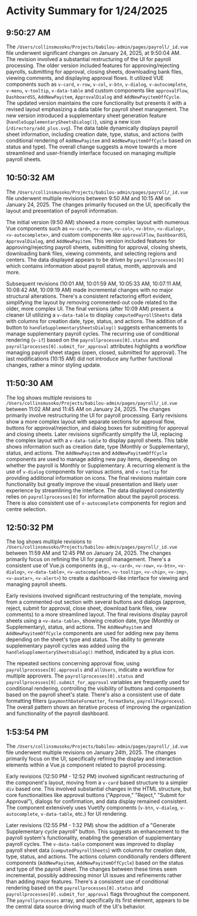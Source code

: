 # Activity Summary for 1/24/2025

## 9:50:27 AM
The `/Users/collinsmusoko/Projects/babilou-admin/pages/payroll/_id.vue` file underwent significant changes on January 24, 2025, at 9:50:04 AM.  The revision involved a substantial restructuring of the UI for payroll processing.  The older version included features for approving/rejecting payrolls, submitting for approval, closing sheets, downloading bank files, viewing comments, and displaying approval flows. It utilized VUE components such as `v-card`, `v-row`, `v-col`, `v-btn`, `v-dialog`, `v-autocomplete`, `v-menu`, `v-tooltip`, `v-data-table` and custom components like `approvalFlow`, `DashboardSS`, `AddNewPayitem`, `ApprovalDialog` and `AddNewPayitemOffCycle`.  The updated version maintains the core functionality but presents it with a revised layout emphasizing a data table for payroll sheet management.  The new version introduced a supplementary sheet generation feature (`handleSupplementarySheetsDialog()`), using a new icon (`/directory/add_plus.svg`).  The data table dynamically displays payroll sheet information, including creation date, type, status, and actions (with conditional rendering of `AddNewPayitem` and `AddNewPayitemOffCycle` based on status and type).  The overall change suggests a move towards a more streamlined and user-friendly interface focused on managing multiple payroll sheets.


## 10:50:32 AM
The `/Users/collinsmusoko/Projects/babilou-admin/pages/payroll/_id.vue` file underwent multiple revisions between 9:50 AM and 10:15 AM on January 24, 2025.  The changes primarily focused on the UI, specifically the layout and presentation of payroll information.

The initial version (9:50 AM) showed a more complex layout with numerous Vue components such as `<v-card>`, `<v-row>`, `<v-col>`, `<v-btn>`, `<v-dialog>`, `<v-autocomplete>`, and custom components like `approvalFlow`, `DashboardSS`, `ApprovalDialog`, and `AddNewPayitem`.  This version included features for approving/rejecting payroll sheets, submitting for approval, closing sheets, downloading bank files, viewing comments, and selecting regions and centers. The data displayed appears to be driven by `payrollprocesses[0]` which contains information about payroll status, month, approvals and more.

Subsequent revisions (10:01 AM, 10:01:59 AM, 10:05:33 AM, 10:07:11 AM, 10:08:42 AM, 10:09:19 AM) made incremental changes with no major structural alterations. There's a consistent refactoring effort evident, simplifying the layout by removing commented-out code related to the older, more complex UI.  The final versions (after 10:09 AM) present a cleaner UI utilizing  a `v-data-table` to display `computedPayrollSheets` data with columns for creation date, type, status, and actions.  The addition of a button to `handleSupplementarySheetsDialog()` suggests enhancements to manage supplementary payroll cycles.   The recurring use of conditional rendering (`v-if`) based on the `payrollprocesses[0].status` and `payrollprocesses[0].submit_for_approval` attributes highlights a workflow managing payroll sheet stages (open, closed, submitted for approval).  The last modifications (10:15 AM) did not introduce any further functional changes, rather a minor styling update.


## 11:50:30 AM
The log shows multiple revisions to `/Users/collinsmusoko/Projects/babilou-admin/pages/payroll/_id.vue` between 11:02 AM and 11:45 AM on January 24, 2025.  The changes primarily involve restructuring the UI for payroll processing.  Early revisions show a more complex layout with separate sections for approval flow, buttons for approval/rejection, and dialog boxes for submitting for approval and closing sheets.  Later revisions significantly simplify the UI, replacing the complex layout with a `v-data-table` to display payroll sheets. This table shows information such as creation date, type (Monthly or Supplementary), status, and actions. The `AddNewPayitem` and `AddNewPayitemOffCycle` components are used to manage adding new pay items, depending on whether the payroll is Monthly or Supplementary.  A recurring element is the use of `v-dialog` components for various actions, and `v-tooltip` for providing additional information on icons.  The final revisions maintain core functionality but greatly improve the visual presentation and likely user experience by streamlining the interface.  The data displayed consistently relies on `payrollprocesses[0]` for information about the payroll process.  There is also consistent use of `v-autocomplete` components for region and centre selection.


## 12:50:32 PM
The log shows multiple revisions to `/Users/collinsmusoko/Projects/babilou-admin/pages/payroll/_id.vue` between 11:59 AM and 12:45 PM on January 24, 2025.  The changes primarily focus on refining the UI for payroll management.  There's a consistent use of Vue.js components (e.g., `<v-card>`, `<v-row>`, `<v-btn>`, `<v-dialog>`, `<v-data-table>`, `<v-autocomplete>`, `<v-tooltip>`, `<v-chip>`, `<v-img>`, `<v-avatar>`, `<v-alert>`) to create a dashboard-like interface for viewing and managing payroll sheets.

Early revisions involved significant restructuring of the template, moving from a commented-out section with several buttons and dialogs (approve, reject, submit for approval, close sheet, download bank files, view comments) to a more streamlined layout.  The final revisions display payroll sheets using a `<v-data-table>`, showing creation date, type (Monthly or Supplementary), status, and actions.  The `AddNewPayitem` and `AddNewPayitemOffCycle` components are used for adding new pay items depending on the sheet's type and status.  The ability to generate supplementary payroll cycles was added using the `handleSupplementarySheetsDialog()` method, indicated by a plus icon.

The repeated sections concerning approval flow, using `payrollprocesses[0].approvals` and `allUsers`, indicate a workflow for multiple approvers. The `payrollprocesses[0].status` and `payrollprocesses[0].submit_for_approval` variables are frequently used for conditional rendering, controlling the visibility of buttons and components based on the payroll sheet's state.  There's also a consistent use of date formatting filters (`paymonthDateFormatter`, `formatDate`, `payrollPayprocess`).  The overall pattern shows an iterative process of improving the organization and functionality of the payroll dashboard.


## 1:53:54 PM
The `/Users/collinsmusoko/Projects/babilou-admin/pages/payroll/_id.vue` file underwent multiple revisions on January 24th, 2025.  The changes primarily focus on the UI, specifically refining the display and interaction elements within a Vue.js component related to payroll processing.

Early revisions (12:50 PM - 12:52 PM) involved significant restructuring of the component's layout, moving from a `v-card` based structure to a simpler `div` based one.  This involved substantial changes in the HTML structure,  but core functionalities like approval buttons ("Approve," "Reject," "Submit for Approval"), dialogs for confirmation, and data display remained consistent. The component extensively uses Vuetify components (`v-btn`, `v-dialog`, `v-autocomplete`, `v-data-table`, etc.) for UI rendering.


Later revisions (12:55 PM - 1:32 PM) show the addition of a "Generate Supplementary cycle payroll" button.  This suggests an enhancement to the payroll system's functionality, enabling the generation of supplementary payroll cycles.  The `v-data-table` component was improved to display payroll sheet data (`computedPayrollSheets`) with columns for creation date, type, status, and actions. The actions column conditionally renders different components (`AddNewPayitem`, `AddNewPayitemOffCycle`) based on the status and type of the payroll sheet.  The changes between these times seem incremental, possibly addressing minor UI issues and refinements rather than adding major features.  There's a consistent use of conditional rendering based on the `payrollprocesses[0].status` and `payrollprocesses[0].submit_for_approval` flags throughout the component.  The  `payrollprocesses` array, and specifically its first element, appears to be the central data source driving much of the UI's behavior.
